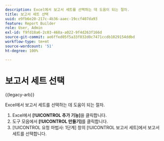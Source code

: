 ```yaml
---
description: Excel에서 보고서 세트를 선택하는 데 도움이 되는 절차.
title: 보고서 세트 선택
uuid: e9fb6e20-217c-4b36-aaec-19ccf407da93
feature: Report Builder
role: User, Admin
exl-id: f9fd18a6-2c03-468a-a022-9f4d263f166d
source-git-commit: ae6ffed05f5a33f032d0c7471ccdb1029154ddbd
workflow-type: tm+mt
source-wordcount: '51'
ht-degree: 100%

---
```


# 보고서 세트 선택

{{legacy-arb}}

Excel에서 보고서 세트를 선택하는 데 도움이 되는 절차.

1. Excel에서 **[!UICONTROL 추가 기능]**&#x200B;을 클릭합니다.
1. 도구 모음에서 **[!UICONTROL 만들기]**&#x200B;를 클릭합니다.
1. [!UICONTROL 요청 마법사: 1단계] 창의 [!UICONTROL 보고서 세트]에서 보고서 세트를 선택합니다.
